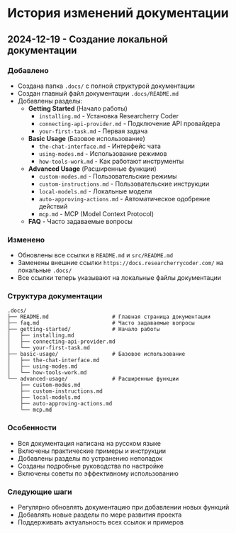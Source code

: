 # История изменений документации

## 2024-12-19 - Создание локальной документации

### Добавлено

- Создана папка `.docs/` с полной структурой документации
- Создан главный файл документации `.docs/README.md`
- Добавлены разделы:
    - **Getting Started** (Начало работы)
        - `installing.md` - Установка Researcherry Coder
        - `connecting-api-provider.md` - Подключение API провайдера
        - `your-first-task.md` - Первая задача
    - **Basic Usage** (Базовое использование)
        - `the-chat-interface.md` - Интерфейс чата
        - `using-modes.md` - Использование режимов
        - `how-tools-work.md` - Как работают инструменты
    - **Advanced Usage** (Расширенные функции)
        - `custom-modes.md` - Пользовательские режимы
        - `custom-instructions.md` - Пользовательские инструкции
        - `local-models.md` - Локальные модели
        - `auto-approving-actions.md` - Автоматическое одобрение действий
        - `mcp.md` - MCP (Model Context Protocol)
    - **FAQ** - Часто задаваемые вопросы

### Изменено

- Обновлены все ссылки в `README.md` и `src/README.md`
- Заменены внешние ссылки `https://docs.researcherrycoder.com/` на локальные `.docs/`
- Все ссылки теперь указывают на локальные файлы документации

### Структура документации

```
.docs/
├── README.md                    # Главная страница документации
├── faq.md                       # Часто задаваемые вопросы
├── getting-started/             # Начало работы
│   ├── installing.md
│   ├── connecting-api-provider.md
│   └── your-first-task.md
├── basic-usage/                 # Базовое использование
│   ├── the-chat-interface.md
│   ├── using-modes.md
│   └── how-tools-work.md
└── advanced-usage/              # Расширенные функции
    ├── custom-modes.md
    ├── custom-instructions.md
    ├── local-models.md
    ├── auto-approving-actions.md
    └── mcp.md
```

### Особенности

- Вся документация написана на русском языке
- Включены практические примеры и инструкции
- Добавлены разделы по устранению неполадок
- Созданы подробные руководства по настройке
- Включены советы по эффективному использованию

### Следующие шаги

- Регулярно обновлять документацию при добавлении новых функций
- Добавлять новые разделы по мере развития проекта
- Поддерживать актуальность всех ссылок и примеров
